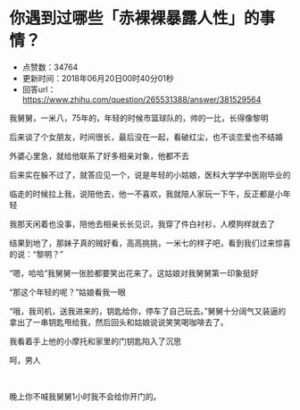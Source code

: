 # 你遇到过哪些「赤裸裸暴露人性」的事情？
- 点赞数：34764
- 更新时间：2018年06月20日00时40分01秒
- 回答url：https://www.zhihu.com/question/265531388/answer/381529564
<body>
 <p data-pid="Ax-IXjtc">我舅舅，一米八，75年的，年轻的时候市篮球队的，帅的一比，长得像黎明</p>
 <p data-pid="vpiTo8KN">后来谈了个女朋友，时间很长，最后没在一起，看破红尘，也不谈恋爱也不结婚</p>
 <p data-pid="DgGqqjBv">外婆心里急，就给他联系了好多相亲对象，他都不去</p>
 <p data-pid="19GBmmfB">后来实在躲不过了，就答应见一个，说是年轻的小姑娘，医科大学学中医刚毕业的</p>
 <p data-pid="SjOeBlD9">临走的时候拉上我，说陪他去，他一不喜欢，我就陪人家玩一下午，反正都是小年轻</p>
 <p data-pid="T6bbBEM7">我那天闲着也没事，陪他去相亲长长见识，我穿了件白衬衫，人模狗样就去了</p>
 <p data-pid="9xG5vGDJ">结果到地了，那妹子真的贼好看，高高挑挑，一米七的样子吧，看到我们过来惊喜的说：“黎明？”</p>
 <p data-pid="wFNZjmvb">“嗯，哈哈”我舅舅一张脸都要笑出花来了。这姑娘对我舅舅第一印象挺好</p>
 <p data-pid="k5JRmFKz">“那这个年轻的呢？”姑娘看我一眼</p>
 <p data-pid="nthNXeTK">“哦，我司机，送我进来的，钥匙给你，停车了自己玩去。”舅舅十分阔气又装逼的拿出了一串钥匙甩给我，然后回头和姑娘说说笑笑喝咖啡去了。</p>
 <p data-pid="awmhH-Au">我看着手上他的小摩托和家里的门钥匙陷入了沉思</p>
 <p data-pid="5PRWbWn6">呵，男人</p>
 <p class="ztext-empty-paragraph"><br></p>
 <p data-pid="CfC86-ZH">晚上你不喊我舅舅1小时我不会给你开门的。</p>
</body>